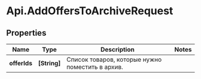 # Api.AddOffersToArchiveRequest

## Properties

Name | Type | Description | Notes
------------ | ------------- | ------------- | -------------
**offerIds** | **[String]** | Список товаров, которые нужно поместить в архив. | 


